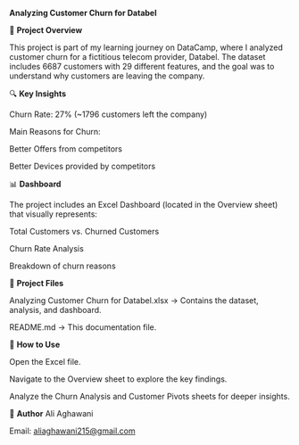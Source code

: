 **Analyzing Customer Churn for Databel**

📌 **Project Overview**

This project is part of my learning journey on DataCamp, where I analyzed customer churn for a fictitious telecom provider, Databel. The dataset includes 6687 customers with 29 different features, and the goal was to understand why customers are leaving the company.

🔍 **Key Insights**

Churn Rate: 27% (~1796 customers left the company)

Main Reasons for Churn:

Better Offers from competitors

Better Devices provided by competitors

📊 **Dashboard**

The project includes an Excel Dashboard (located in the Overview sheet) that visually represents:

Total Customers vs. Churned Customers

Churn Rate Analysis

Breakdown of churn reasons

📁 **Project Files**

Analyzing Customer Churn for Databel.xlsx → Contains the dataset, analysis, and dashboard.

README.md → This documentation file.

🚀 **How to Use**

Open the Excel file.

Navigate to the Overview sheet to explore the key findings.

Analyze the Churn Analysis and Customer Pivots sheets for deeper insights.

📌 **Author**
Ali Aghawani

Email: aliaghawani215@gmail.com
